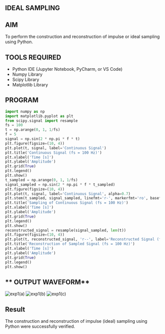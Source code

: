 ## **IDEAL SAMPLING**

## **AIM**

To perform the construction and reconstruction of impulse or ideal sampling using Python.

## **TOOLS REQUIRED**

- Python IDE (Jupyter Notebook, PyCharm, or VS Code)
- Numpy Library
- Scipy Library
- Matplotlib Library

## **PROGRAM**
```python
import numpy as np
import matplotlib.pyplot as plt
from scipy.signal import resample
fs = 100
t = np.arange(0, 1, 1/fs) 
f = 5
signal = np.sin(2 * np.pi * f * t)
plt.figure(figsize=(10, 4))
plt.plot(t, signal, label='Continuous Signal')
plt.title('Continuous Signal (fs = 100 Hz)')
plt.xlabel('Time [s]')
plt.ylabel('Amplitude')
plt.grid(True)
plt.legend()
plt.show()
t_sampled = np.arange(0, 1, 1/fs)
signal_sampled = np.sin(2 * np.pi * f * t_sampled)
plt.figure(figsize=(10, 4))
plt.plot(t, signal, label='Continuous Signal', alpha=0.7)
plt.stem(t_sampled, signal_sampled, linefmt='r-', markerfmt='ro', basefmt='r-', label='Sampled Signal (fs = 100 Hz)')
plt.title('Sampling of Continuous Signal (fs = 100 Hz)')
plt.xlabel('Time [s]')
plt.ylabel('Amplitude')
plt.grid(True)
plt.legend()
plt.show()
reconstructed_signal = resample(signal_sampled, len(t))
plt.figure(figsize=(10, 4))
plt.plot(t, reconstructed_signal, 'r--', label='Reconstructed Signal (fs = 100 Hz)')
plt.title('Reconstruction of Sampled Signal (fs = 100 Hz)')
plt.xlabel('Time [s]')
plt.ylabel('Amplitude')
plt.grid(True)
plt.legend()
plt.show()
```

## ** OUTPUT WAVEFORM**
![exp1(a)](https://github.com/user-attachments/assets/32ec20ad-7deb-4fb0-b4cf-6f50790a2409)
![exp1(b)](https://github.com/user-attachments/assets/58a73da2-91cf-4202-8367-ae0709671164)
![exp1(c)](https://github.com/user-attachments/assets/dccbf17f-8874-4433-a6f8-35d6e4778f02)


## **Result**  
The construction and reconstruction of impulse (ideal) sampling using Python were successfully verified.    

